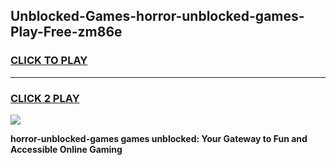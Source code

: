 
## Unblocked-Games-horror-unblocked-games-Play-Free-zm86e
<h3>
<a href="https://premium76.site?title=horror-unblocked-games&ref=19M">CLICK TO PLAY</a></h3>
<hr>

<h3>
<a href="https://premium76.site?title=horror-unblocked-games&ref=19M">CLICK 2 PLAY</a>
  
</h3>

<a href="https://premium76.site?title=horror-unblocked-games&ref=19M"><img src="https://clearcache.store/games.png"></a>


**horror-unblocked-games games unblocked: Your Gateway to Fun and Accessible Online Gaming**
